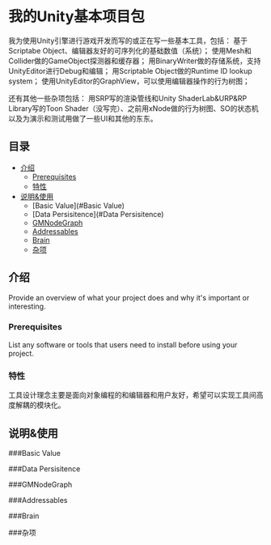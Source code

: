# 我的Unity基本项目包

我为使用Unity引擎进行游戏开发而写的或正在写一些基本工具，包括：
基于Scriptabe Object、编辑器友好的可序列化的基础数值（系统）；
使用Mesh和Collider做的GameObject探测器和缓存器；
用BinaryWriter做的存储系统，支持UnityEditor进行Debug和编辑；
用Scriptable Object做的Runtime ID lookup system；
使用UnityEditor的GraphView，可以使用编辑器操作的行为树图；

还有其他一些杂项包括：
用SRP写的渲染管线和Unity ShaderLab&URP&RP Library写的Toon Shader（没写完）、之前用xNode做的行为树图、SO的状态机以及为演示和测试用做了一些UI和其他的东东。

## 目录

- [介绍](#介绍)
  - [Prerequisites](#prerequisites)
  - [特性](#特性)
- [说明&使用](#说明&使用)
  - [Basic Value](#Basic Value)
  - [Data Persisitence](#Data Persisitence)
  - [GMNodeGraph](#GMNodeGraph)
  - [Addressables](#Addressables)
  - [Brain](#Brain)
  - [杂项](#杂项)

## 介绍

Provide an overview of what your project does and why it's important or interesting.

### Prerequisites

List any software or tools that users need to install before using your project.

### 特性

工具设计理念主要是面向对象编程的和编辑器和用户友好，希望可以实现工具间高度解耦的模块化。

## 说明&使用

###Basic Value

###Data Persisitence

###GMNodeGraph

###Addressables

###Brain

###杂项